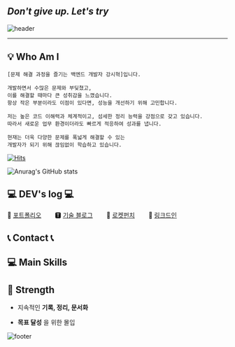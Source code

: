 ## _Don't give up. Let's try_
![header](https://capsule-render.vercel.app/api?type=Cylinder&color=F88017&height=150&&text=Welcome&fontAlignY=48&fontAlign=47&fontSize=60&animation=twinkling&textColor=000000&desc=Hong'sprofile&descAlign=72&descColor=000000&descSize=26)

-------

## 💡  Who Am I
    [문제 해결 과정을 즐기는 백엔드 개발자 강시혁]입니다.
    
    개발하면서 수많은 문제와 부딪쳤고,
    이를 해결할 때마다 큰 성취감을 느꼈습니다.
    항상 작은 부분이라도 이점이 있다면, 성능을 개선하기 위해 고민합니다.

    저는 높은 코드 이해력과 체계적이고, 섬세한 정리 능력을 강점으로 갖고 있습니다.
    따라서 새로운 업무 환경이더라도 빠르게 적응하여 성과를 냅니다.
   
    현재는 더욱 다양한 문제를 폭넓게 해결할 수 있는
    개발자가 되기 위해 끊임없이 학습하고 있습니다.

[![Hits](https://hits.seeyoufarm.com/api/count/incr/badge.svg?url=https%3A%2F%2Fgithub.com%2FHong-g7&count_bg=%23969794&title_bg=%23555555&icon=kentico.svg&icon_color=%23FDFFED&title=GITHUB&edge_flat=false)](https://github.com/Hong-g7)

![Anurag's GitHub stats](https://github-readme-stats.vercel.app/api?username=Hong-g7&theme=codeSTACKr&icons=true)

## 💻 DEV's log 💻

🙋 [포트폴리오](https://drive.google.com/file/d/1V0a0gBxsaXZ4V4U4ixMWiaqjPQCI1_KH/view?usp=drive_link)&nbsp;&nbsp;&nbsp;&nbsp;&nbsp;&nbsp;&nbsp;
🆃 [기술 블로그](https://kang-james.tistory.com/)&nbsp;&nbsp;&nbsp;&nbsp;&nbsp;&nbsp;&nbsp;
🚀 [로켓펀치](https://www.rocketpunch.com/@zlcls456)&nbsp;&nbsp;&nbsp;&nbsp;&nbsp;&nbsp;&nbsp;
🔗 [링크드인](https://www.linkedin.com/in/james-kang-38626b229/)

## 📞 Contact 📞

## 💻 Main Skills



## 🤩 Strength
* 지속적인 __기록, 정리, 문서화__

* __목표 달성__ 을 위한 몰입







![footer](https://capsule-render.vercel.app/api?type=waving&color=gradient&height=100&section=footer)
